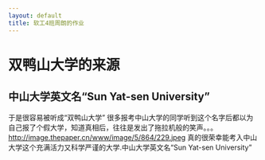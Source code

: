 ```yaml
---
layout: default
title: 软工4班周朗的作业
---
```


# 双鸭山大学的来源

## 中山大学英文名“Sun Yat-sen University”
于是很容易被听成“双鸭山大学”
很多报考中山大学的同学听到这个名字后都以为自己报了个假大学，知道真相后，往往是发出了拖拉机般的笑声。。。
http://image.thepaper.cn/www/image/5/864/229.jpeg
真的很荣幸能考入中山大学这个充满活力又科学严谨的大学.中山大学英文名“Sun Yat-sen University” 